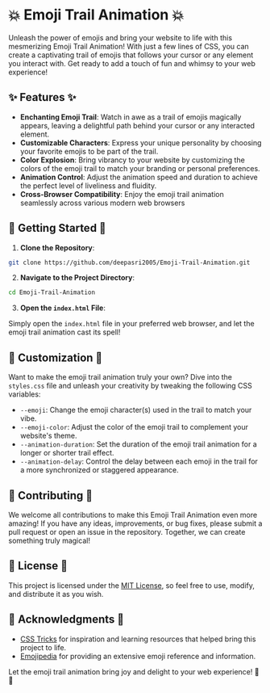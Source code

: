 # 💥 Emoji Trail Animation 💥

Unleash the power of emojis and bring your website to life with this mesmerizing Emoji Trail Animation! With just a few lines of CSS, you can create a captivating trail of emojis that follows your cursor or any element you interact with. Get ready to add a touch of fun and whimsy to your web experience!

## ✨ Features ✨

- **Enchanting Emoji Trail**: Watch in awe as a trail of emojis magically appears, leaving a delightful path behind your cursor or any interacted element.
- **Customizable Characters**: Express your unique personality by choosing your favorite emojis to be part of the trail.
- **Color Explosion**: Bring vibrancy to your website by customizing the colors of the emoji trail to match your branding or personal preferences.
- **Animation Control**: Adjust the animation speed and duration to achieve the perfect level of liveliness and fluidity.
- **Cross-Browser Compatibility**: Enjoy the emoji trail animation seamlessly across various modern web browsers

## 🚀 Getting Started 🚀

1. **Clone the Repository**:

```bash
git clone https://github.com/deepasri2005/Emoji-Trail-Animation.git
```

2. **Navigate to the Project Directory**:

```bash
cd Emoji-Trail-Animation
```

3. **Open the `index.html` File**:

Simply open the `index.html` file in your preferred web browser, and let the emoji trail animation cast its spell!

## 🎨 Customization 🎨

Want to make the emoji trail animation truly your own? Dive into the `styles.css` file and unleash your creativity by tweaking the following CSS variables:

- `--emoji`: Change the emoji character(s) used in the trail to match your vibe.
- `--emoji-color`: Adjust the color of the emoji trail to complement your website's theme.
- `--animation-duration`: Set the duration of the emoji trail animation for a longer or shorter trail effect.
- `--animation-delay`: Control the delay between each emoji in the trail for a more synchronized or staggered appearance.

## 🌟 Contributing 🌟

We welcome all contributions to make this Emoji Trail Animation even more amazing! If you have any ideas, improvements, or bug fixes, please submit a pull request or open an issue in the repository. Together, we can create something truly magical!

## 📜 License 📜

This project is licensed under the [MIT License](LICENSE), so feel free to use, modify, and distribute it as you wish.

## 🙏 Acknowledgments 🙏

- [CSS Tricks](https://css-tricks.com/) for inspiration and learning resources that helped bring this project to life.
- [Emojipedia](https://emojipedia.org/) for providing an extensive emoji reference and information.

Let the emoji trail animation bring joy and delight to your web experience! 💖✨

